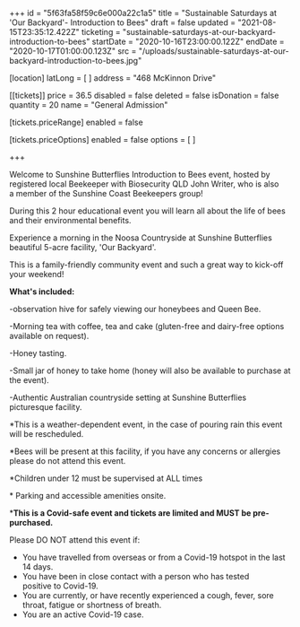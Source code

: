 +++
id = "5f63fa58f59c6e000a22c1a5"
title = "Sustainable Saturdays at 'Our Backyard'- Introduction to Bees"
draft = false
updated = "2021-08-15T23:35:12.422Z"
ticketing = "sustainable-saturdays-at-our-backyard-introduction-to-bees"
startDate = "2020-10-16T23:00:00.122Z"
endDate = "2020-10-17T01:00:00.123Z"
src = "/uploads/sustainable-saturdays-at-our-backyard-introduction-to-bees.jpg"

[location]
latLong = [ ]
address = "468 McKinnon Drive"

[[tickets]]
price = 36.5
disabled = false
deleted = false
isDonation = false
quantity = 20
name = "General Admission"

  [tickets.priceRange]
  enabled = false

  [tickets.priceOptions]
  enabled = false
  options = [ ]

+++

Welcome to Sunshine Butterflies Introduction to Bees event, hosted by registered local Beekeeper with Biosecurity QLD John Writer, who is also a member of the Sunshine Coast Beekeepers group!

During this 2 hour educational event you will learn all about the life of bees and their environmental benefits.

Experience a morning in the Noosa Countryside at Sunshine Butterflies beautiful 5-acre facility, 'Our Backyard'.

This is a family-friendly community event and such a great way to kick-off your weekend!

**What's included:**

\-observation hive for safely viewing our honeybees and Queen Bee.

\-Morning tea with coffee, tea and cake (gluten-free and dairy-free options available on request).

\-Honey tasting.

\-Small jar of honey to take home (honey will also be available to purchase at the event).

\-Authentic Australian countryside setting at Sunshine Butterflies picturesque facility.

\*This is a weather-dependent event, in the case of pouring rain this event will be rescheduled.

\*Bees will be present at this facility, if you have any concerns or allergies please do not attend this event.

\*Children under 12 must be supervised at ALL times

\* Parking and accessible amenities onsite.

\***This is a Covid-safe event and tickets are limited and MUST be pre-purchased.**

Please DO NOT attend this event if:

- You have travelled from overseas or from a Covid-19 hotspot in the last 14 days.
- You have been in close contact with a person who has tested positive to Covid-19.
- You are currently, or have recently experienced a cough, fever, sore throat, fatigue or shortness of breath.
- You are an active Covid-19 case.
